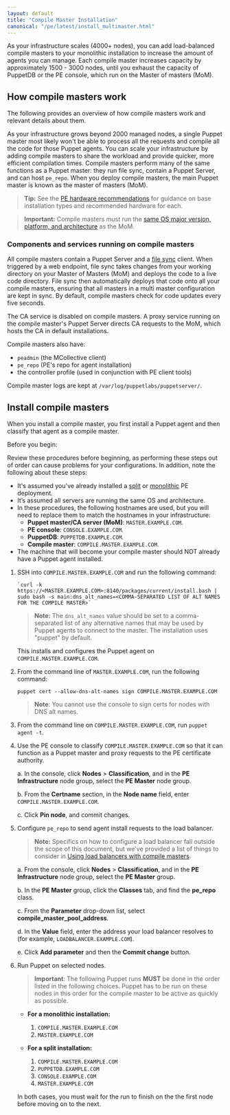 ```yaml
---
layout: default
title: "Compile Master Installation"
canonical: "/pe/latest/install_multimaster.html"
---
```


As your infrastructure scales (4000+ nodes), you can add load-balanced compile masters to your monolithic installation to increase the amount of agents you can manage. Each compile master increases capacity by approximately 1500 - 3000 nodes, until you exhaust the capacity of PuppetDB or the PE console, which run on the Master of masters (MoM).

## How compile masters work

The following provides an overview of how compile masters work and relevant details about them.

As your infrastructure grows beyond 2000 managed nodes, a single Puppet master most likely won't be able to process all the requests and compile all the code for those Puppet agents. You can scale your infrastructure by adding compile masters to share the workload and provide quicker, more efficient compilation times. Compile masters perform many of the same functions as a Puppet master: they run file sync, contain a Puppet Server, and can host `pe_repo`. When you deploy compile masters, the main Puppet master is known as the master of masters (MoM).

> **Tip:** See the [PE hardware recommendations](./sys_req_hw.html) for guidance on base installation types and recommended hardware for each.

> **Important:** Compile masters must run the [same OS major version, platform, and architecture](./sys_req_os.html#puppet-master-platforms) as the MoM.

### Components and services running on compile masters

All compile masters contain a Puppet Server and a [file sync](./cmgmt_filesync.html) client. When triggered by a web endpoint, file sync takes changes from your working directory on your Master of Masters (MoM) and deploys the code to a live code directory. File sync then automatically deploys that code onto all your compile masters, ensuring that all masters in a multi master configuration are kept in sync. By default, compile masters check for code updates every five seconds.

The CA service is disabled on compile masters. A proxy service running on the compile master's Puppet Server directs CA requests to the MoM, which hosts the CA in default installations. 

Compile masters also have:

- `peadmin` (the MCollective client)
- `pe_repo` (PE's repo for agent installation)
- the controller profile (used in conjunction with PE client tools)

Compile master logs are kept at `/var/log/puppetlabs/puppetserver/`. 

## Install compile masters

When you install a compile master, you first install a Puppet agent and then classify that agent as a compile master. 

Before you begin:

Review these procedures before beginning, as performing these steps out of order can cause problems for your configurations. In addition, note the following about these steps:

- It's assumed you've already installed a [split](./install_pe_split.html) or [monolithic](./install_pe_mono.html) PE deployment.
- It’s assumed all servers are running the same OS and architecture.
- In these procedures, the following hostnames are used, but you will need to replace them to match the hostnames in your infrastructure:
   - **Puppet master/CA server (MoM)**: `MASTER.EXAMPLE.COM`.
   - **PE console**: `CONSOLE.EXAMPLE.COM`.
   - **PuppetDB**: `PUPPETDB.EXAMPLE.COM`.
   - **Compile master**: `COMPILE.MASTER.EXAMPLE.COM`.
- The machine that will become your compile master should NOT already have a Puppet agent installed.


1. SSH into `COMPILE.MASTER.EXAMPLE.COM` and run the following command:

   ~~~
   `curl -k https://<MASTER.EXAMPLE.COM>:8140/packages/current/install.bash | sudo bash -s main:dns_alt_names=<COMMA-SEPARATED LIST OF ALT NAMES FOR THE COMPILE MASTER>`
   ~~~
   
   >**Note:** The `dns_alt_names` value should be set to a comma-separated list of any alternative names that may be used by Puppet agents to connect to the master. The installation uses "puppet" by default.
   
   This installs and configures the Puppet agent on `COMPILE.MASTER.EXAMPLE.COM`.
   
2. From the command line of `MASTER.EXAMPLE.COM`, run the following command:

   ~~~
   puppet cert --allow-dns-alt-names sign COMPILE.MASTER.EXAMPLE.COM
   ~~~

   >**Note**: You cannot use the console to sign certs for nodes with DNS alt names.
   
3. From the command line on `COMPILE.MASTER.EXAMPLE.COM`, run `puppet agent -t`.

4. Use the PE console to classify `COMPILE.MASTER.EXAMPLE.COM` so that it can function as a Puppet master and proxy requests to the PE certificate authority.

   a. In the console, click **Nodes** > **Classification**, and in the **PE Infrastructure** node group, select the **PE Master** node group.
   
   b. From the __Certname__ section, in the __Node name__ field, enter `COMPILE.MASTER.EXAMPLE.COM`.
   
   c. Click __Pin node__, and commit changes.
   
5. Configure `pe_repo` to send agent install requests to the load balancer.

   >**Note:** Specifics on how to configure a load balancer fall outside the scope of this document, but we've provided a list of things to consider in [Using load balancers with compile masters](./install_lei_load.html).

   a. From the console, click __Nodes__ > __Classification__, and in the __PE Infrastructure__ node group, select the __PE Master__ group.
   
   b. In the __PE Master__ group, click the __Classes__ tab, and find the __pe_repo__ class.
   
   c. From the __Parameter__ drop-down list, select __compile_master_pool_address__.
   
   d. In the __Value__ field, enter the address your load balancer resolves to (for example, `LOADBALANCER.EXAMPLE.COM`).
   
   e. Click __Add parameter__ and then the __Commit change__ button.

6. Run Puppet on selected nodes. 

   >**Important**: The following Puppet runs **MUST** be done in the order listed in the following choices. Puppet has to be run on these nodes in this order for the compile master to be active as quickly as possible. 

   - **For a monolithic installation:**
      1. `COMPILE.MASTER.EXAMPLE.COM`
      2. `MASTER.EXAMPLE.COM`
    
   - **For a split installation:**
      1. `COMPILE.MASTER.EXAMPLE.COM`
      2. `PUPPETDB.EXAMPLE.COM`
      3. `CONSOLE.EXAMPLE.COM`
      4. `MASTER.EXAMPLE.COM`

   In both cases, you must wait for the run to finish on the the first node before moving on to the next.

